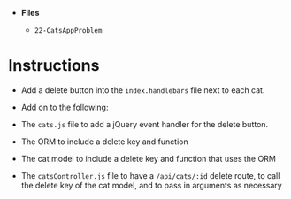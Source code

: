 - **Files**

  - `22-CatsAppProblem`

# Instructions

- Add a delete button into the `index.handlebars` file next to each cat.

- Add on to the following:

- The `cats.js` file to add a jQuery event handler for the delete button.
- The ORM to include a delete key and function
- The cat model to include a delete key and function that uses the ORM
- The `catsController.js` file to have a `/api/cats/:id` delete route, to call the delete key of the cat model, and to pass in arguments as necessary
